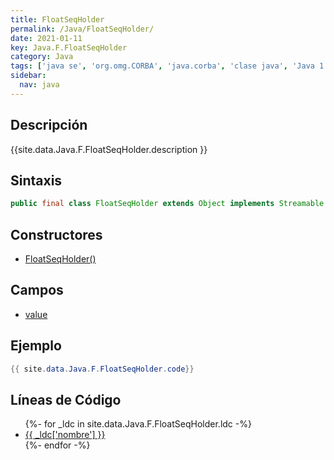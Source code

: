 ```yaml
---
title: FloatSeqHolder
permalink: /Java/FloatSeqHolder/
date: 2021-01-11
key: Java.F.FloatSeqHolder
category: Java
tags: ['java se', 'org.omg.CORBA', 'java.corba', 'clase java', 'Java 1.0']
sidebar: 
  nav: java
---
```


## Descripción
{{site.data.Java.F.FloatSeqHolder.description }}

## Sintaxis
~~~java
public final class FloatSeqHolder extends Object implements Streamable
~~~

## Constructores
* [FloatSeqHolder()](/Java/FloatSeqHolder/FloatSeqHolder/)

## Campos
* [value](/Java/FloatSeqHolder/value)

## Ejemplo
~~~java
{{ site.data.Java.F.FloatSeqHolder.code}}
~~~

## Líneas de Código
<ul>
{%- for _ldc in site.data.Java.F.FloatSeqHolder.ldc -%}
   <li>
       <a href="{{_ldc['url'] }}">{{ _ldc['nombre'] }}</a>
   </li>
{%- endfor -%}
</ul>
